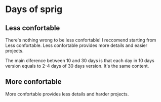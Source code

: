 # Days of sprig

## Less confortable
There's nothing wrong to be less confortable! I reccomend starting from Less confortable. Less confortable provides more details and easier projects.

The main diference between 10 and 30 days is that each day in 10 days version equals to 2-4 days of 30 days version. It's the same content.

## More confortable
More confortable provides less details and harder projects.

